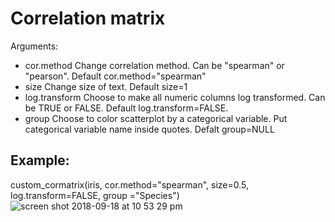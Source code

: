 # Correlation matrix
Arguments: 
- cor.method      Change correlation method. Can be "spearman" or "pearson". Default cor.method="spearman"
- size            Change size of text. Default size=1
- log.transform   Choose to make all numeric columns log transformed. Can be TRUE or FALSE. Default log.transform=FALSE.
- group           Choose to color scatterplot by a categorical variable. Put categorical variable name inside quotes. Defalt group=NULL

## Example:
custom_cormatrix(iris, cor.method="spearman", size=0.5, log.transform=FALSE, group ="Species")
![screen shot 2018-09-18 at 10 53 29 pm](https://user-images.githubusercontent.com/30127730/45728375-c128d500-bb95-11e8-8039-8890101159b9.png)
